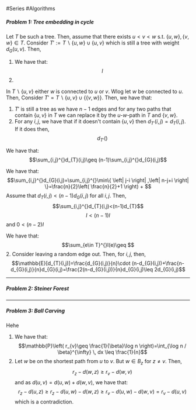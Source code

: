 #Series #Algorithms 

##### Problem 1: Tree embedding in cycle

Let $T$ be such a tree. Then, assume that there exists $u<v<w$ s.t. $\{ u,w \},\{ v,w \}\in T$. Consider $T':=T \backslash \{ u,w \}\cup \{ u,v \}$ which is still a tree with weight $d_{G}(u,v)$. Then,
1. We have that: $$l$$
1. 
In $T \backslash\{ u,v \}$ either $w$ is connected to $u$ or $v$. Wlog let $w$ be connected to $u$. Then, 
Consider $T'=T \backslash \{ u,v \}\cup \{\{ v,w \}\}$. Then, we have that:
1. $T'$ is still a tree as we have $n-1$ edges and for any two paths that contain $\{ u,v \}$ in $T$ we can replace it by the $u$-$w$-path in $T$ and $\{ v,w \}$. 
2. For any $i,j$, we have that if it doesn't contain $\{ u,v \}$ then $d_{T'}(i,j)=d_{T}(i,j)$. If it does then, $$d_{T'}()$$


We have that: $$\sum_{i,j}^{}d_{T}(i,j)\geq (n-1)\sum_{i,j}^{}d_{G}(i,j)$$

We have that: $$\sum_{i,j}^{}d_{G}(i,j)=\sum_{i,j}^{}\min\{ \left| j-i \right| ,\left| n-j+i \right|  \}=\frac{n}{2}\left( \frac{n}{2}+1 \right) + $$
Assume that $d_{T}(i,j)<(n-1)d_{G}(i,j)$ for all $i,j$. Then, $$\sum_{i,j}^{}d_{T}(i,j)<(n-1)d_{T}$$$$I<(n-1)I$$and $0<(n-2)I$

We have that: $$\sum_{e\in T}^{}l(e)\geq $$
2. Consider leaving a random edge out. Then, for $i,j$, then, $$\mathbb{E}[d_{T}(i,j)]=\frac{d_{G}(i,j)}{n}\cdot (n-d_{G}(i,j))+\frac{n-d_{G}(i,j)}{n}d_{G}(i,j)=\frac{2(n-d_{G}(i,j))}{n}d_{G}(i,j)\leq 2d_{G}(i,j)$$ 

---
##### Problem 2: Steiner Forest
---
##### Problem 3: Ball Carving
Hehe
1. We have that: $$\mathbb{P}\left( r_{v}\geq \frac{1}{\beta}\log n \right)=\int_{\log n / \beta}^{\infty}  \, dx \leq \frac{1}{n}$$
2. Let $w$ be on the shortest path from $u$ to $v$. But $w\in B_{z}$ for $z\neq v$. Then, $$r_{z}-d(w,z)\geq r_{v}-d(w,v)$$and as $d(u,v)=d(u,w)+d(w,v)$, we have that: $$r_{z}-d(u,z)\geq r_{z}-d(u,w)-d(w,z)\geq r_{v}-d(u,w)-d(w,v)=r_{v}-d(u,v)$$which is a contradiction.

